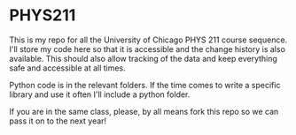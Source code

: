 # PHYS211

This is my repo for all the University of Chicago PHYS 211 course sequence.  I'll store my code here so that it is accessible and the change history is also available.  This should also allow tracking of the data and keep everything safe and accessible at all times.

Python code is in the relevant folders.  If the time comes to write a specific library and use it often I'll include a python folder.

If you are in the same class, please, by all means fork this repo so we can pass it on to the next year!
